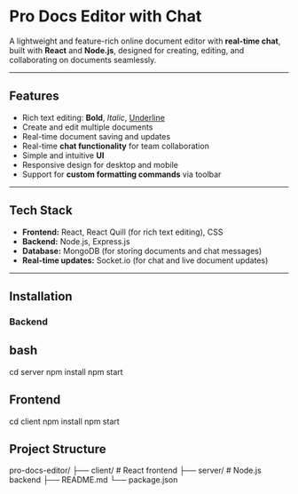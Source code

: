 # Pro Docs Editor with Chat

A lightweight and feature-rich online document editor with **real-time chat**, built with **React** and **Node.js**, designed for creating, editing, and collaborating on documents seamlessly.

---

## Features

- Rich text editing: **Bold**, *Italic*, <u>Underline</u>
- Create and edit multiple documents
- Real-time document saving and updates
- Real-time **chat functionality** for team collaboration
- Simple and intuitive **UI**
- Responsive design for desktop and mobile
- Support for **custom formatting commands** via toolbar

---

## Tech Stack

- **Frontend:** React, React Quill (for rich text editing), CSS
- **Backend:** Node.js, Express.js
- **Database:** MongoDB (for storing documents and chat messages)
- **Real-time updates:** Socket.io (for chat and live document updates)

---

## Installation

### Backend

## bash
cd server
npm install
npm start

##  Frontend
cd client
npm install
npm start

## Project Structure
pro-docs-editor/
├── client/         # React frontend
├── server/         # Node.js backend
├── README.md
└── package.json

